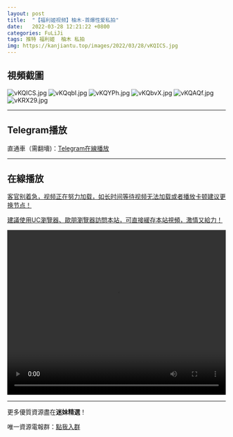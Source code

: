 ```yaml
---
layout: post
title:  "【福利姬视频】柚木-首爆性爱私拍"
date:   2022-03-28 12:21:22 +0800
categories: FuLiJi
tags: 推特 福利姬  柚木 私拍
img: https://kanjiantu.top/images/2022/03/28/vKQICS.jpg
---
```



## 視頻截圖

![vKQICS.jpg](https://kanjiantu.top/images/2022/03/28/vKQICS.jpg)
![vKQqbI.jpg](https://kanjiantu.top/images/2022/03/28/vKQqbI.jpg)
![vKQYPh.jpg](https://kanjiantu.top/images/2022/03/28/vKQYPh.jpg)
![vKQbvX.jpg](https://kanjiantu.top/images/2022/03/28/vKQbvX.jpg)
![vKQAQf.jpg](https://kanjiantu.top/images/2022/03/28/vKQAQf.jpg)
![vKRX29.jpg](https://kanjiantu.top/images/2022/03/28/vKRX29.jpg)

* * *
## Telegram播放

直通車（需翻墻)：[Telegram在線播放](https://t.me/mimeijingxuan/273)

* * *
## 在線播放
<u>客官别着急，视频正在努力加载，如长时间等待视频无法加载或者播放卡顿建议更换节点！</u>

<u>建議使用UC瀏覽器、歐朋瀏覽器訪問本站，可直接緩存本站視頻，激情又給力！</u>
<center><video src="https://cdn.publer.io/uploads/videos/623f3484db279760bbfbe893/facf160870d5b594c85fba53affb8311.mp4" width="100%" height="380px" controls="controls"></video></center>


* * *
更多優質資源盡在**迷妹精選**！

唯一資源電報群：[點我入群](https://t.me/mimeijingxuan)


